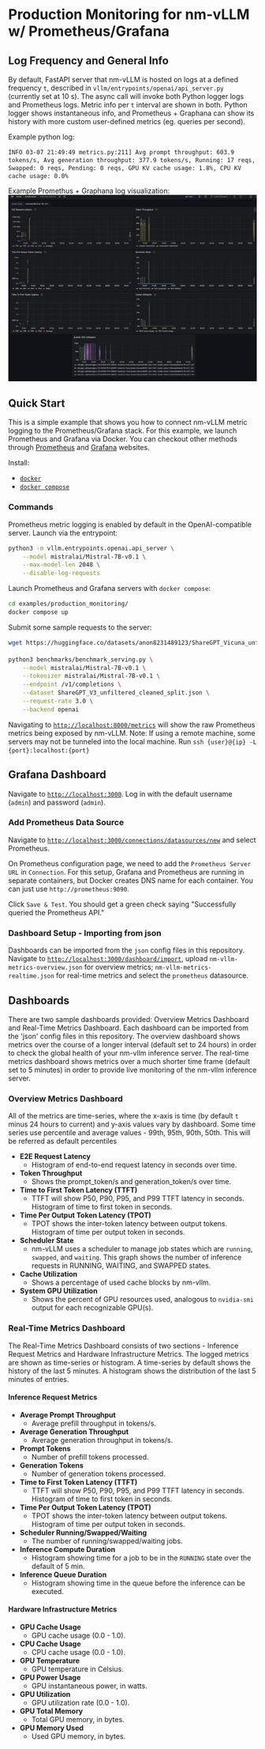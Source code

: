 # Production Monitoring for nm-vLLM w/ Prometheus/Grafana 

## Log Frequency and General Info
By default, FastAPI server that nm-vLLM is hosted on logs at a defined frequency `t`, described in `vllm/entrypoints/openai/api_server.py` (currently set at 10 s). The async call will invoke both Python logger logs and Prometheus logs. 
Metric info per `t` interval are shown in both. Python logger shows instantaneous info, and Prometheus + Graphana can show its history with more custom user-defined metrics (eg. queries per second). 

Example python log:
```
INFO 03-07 21:49:49 metrics.py:211] Avg prompt throughput: 603.9 tokens/s, Avg generation throughput: 377.9 tokens/s, Running: 17 reqs, Swapped: 0 reqs, Pending: 0 reqs, GPU KV cache usage: 1.8%, CPU KV cache usage: 0.0%
```

Example Promethus + Graphana log visualization:
![Grafana Dashboard Image](./assets/overview.png)


## Quick Start

This is a simple example that shows you how to connect nm-vLLM metric logging to the Prometheus/Grafana stack. For this example, we launch Prometheus and Grafana via Docker. You can checkout other methods through [Prometheus](https://prometheus.io/) and [Grafana](https://grafana.com/) websites. 

Install: 
- [`docker`](https://docs.docker.com/engine/install/)
- [`docker compose`](https://docs.docker.com/compose/install/linux/#install-using-the-repository)

### Commands

Prometheus metric logging is enabled by default in the OpenAI-compatible server. Launch via the entrypoint:
```bash
python3 -m vllm.entrypoints.openai.api_server \
    --model mistralai/Mistral-7B-v0.1 \
    --max-model-len 2048 \
    --disable-log-requests
```

Launch Prometheus and Grafana servers with `docker compose`:
```bash
cd examples/production_monitoring/
docker compose up
```

Submit some sample requests to the server:
```bash
wget https://huggingface.co/datasets/anon8231489123/ShareGPT_Vicuna_unfiltered/resolve/main/ShareGPT_V3_unfiltered_cleaned_split.json

python3 benchmarks/benchmark_serving.py \
    --model mistralai/Mistral-7B-v0.1 \
    --tokenizer mistralai/Mistral-7B-v0.1 \
    --endpoint /v1/completions \
    --dataset ShareGPT_V3_unfiltered_cleaned_split.json \
    --request-rate 3.0 \
    --backend openai

```

Navigating to [`http://localhost:8000/metrics`](http://localhost:8000/metrics) will show the raw Prometheus metrics being exposed by nm-vLLM.
Note: If using a remote machine, some servers may not be tunneled into the local machine. Run 
`ssh {user}@{ip} -L {port}:localhost:{port}`

## Grafana Dashboard

Navigate to [`http://localhost:3000`](http://localhost:3000). Log in with the default username (`admin`) and password (`admin`).

### Add Prometheus Data Source

Navigate to [`http://localhost:3000/connections/datasources/new`](http://localhost:3000/connections/datasources/new) and select Prometheus. 

On Prometheus configuration page, we need to add the `Prometheus Server URL` in `Connection`. For this setup, Grafana and Prometheus are running in separate containers, but Docker creates DNS name for each container. You can just use `http://prometheus:9090`.

Click `Save & Test`. You should get a green check saying "Successfully queried the Prometheus API."

### Dashboard Setup - Importing from json

Dashboards can be imported from the `json` config files in this repository. Navigate to [`http://localhost:3000/dashboard/import`](http://localhost:3000/dashboard/import), upload `nm-vllm-metrics-overview.json` for overview metrics; `nm-vllm-metrics-realtime.json` for real-time metrics and select the `prometheus` datasource. 

## Dashboards
There are two sample dashboards provided: Overview Metrics Dashboard and Real-Time Metrics Dashboard. Each dashboard can be imported from the 'json' config files in this repository. The overview dashboard shows metrics over the course of a longer interval (default set to 24 hours) in order to check the global health of your nm-vllm inference server. The real-time metrics dashboard shows metrics over a much shorter time frame (default set to 5 minutes) in order to provide live monitoring of the nm-vllm inference server. 

### Overview Metrics Dashboard
All of the metrics are time-series, where the x-axis is time (by default `t` minus 24 hours to current) and y-axis values vary by dashboard.
Some time series use percentile and average values - 99th, 95th, 90th, 50th. This will be referred as default percentiles
 
- **E2E Request Latency**
    * Histogram of end-to-end request latency in seconds over time.
- **Token Throughput**
    * Shows the prompt_token/s and generation_token/s over time.
- **Time to First Token Latency (TTFT)**
    * TTFT will show P50, P90, P95, and P99 TTFT latency in seconds. Histogram of time to first token in seconds.
- **Time Per Output Token Latency (TPOT)**
    * TPOT shows the inter-token latency between output tokens. Histogram of time per output token in seconds.
- **Scheduler State**
    * nm-vLLM uses a scheduler to manage job states which are `running`, `swapped`, and `waiting`. This graph shows the number of inference requests in RUNNING, WAITING, and SWAPPED states.
- **Cache Utilization**
    * Shows a percentage of used cache blocks by nm-vllm.
- **System GPU Utilization**
    * Shows the percent of GPU resources used, analogous to `nvidia-smi` output for each recognizable GPU(s).


### Real-Time Metrics Dashboard
The Real-Time Metrics Dashboard consists of two sections - Inference Request Metrics and Hardware Infrastructure Metrics. The logged metrics are shown as time-series or histogram. A time-series by default shows the history of the last 5 minutes. A histogram shows the distribution of the last 5 minutes of entries. 

#### Inference Request Metrics
- **Average Prompt Throughput**
    * Average prefill throughput in tokens/s.
- **Average Generation Throughput**
    * Average generation throughput in tokens/s.
- **Prompt Tokens**
    * Number of prefill tokens processed.
-  **Generation Tokens**
    * Number of generation tokens processed.
- **Time to First Token Latency (TTFT)**
    * TTFT will show P50, P90, P95, and P99 TTFT latency in seconds. Histogram of time to first token in seconds.
- **Time Per Output Token Latency (TPOT)**
    * TPOT shows the inter-token latency between output tokens. Histogram of time per output token in seconds.
- **Scheduler Running/Swapped/Waiting**
    * The number of running/swapped/waiting jobs.
- **Inference Compute Duration**
    * Histogram showing time for a job to be in the `RUNNING` state over the default of 5 min.
- **Inference Queue Duration**
    * Histogram showing time in the queue before the inference can be executed.

 #### Hardware Infrastructure Metrics
 - **GPU Cache Usage**
    * GPU cache usage (0.0 - 1.0).
 - **CPU Cache Usage**
    * CPU cache usage (0.0 - 1.0).
 - **GPU Temperature**
    * GPU temperature in Celsius.
 - **GPU Power Usage**
    * GPU instantaneous power, in watts.
 - **GPU Utilization**
    * 	GPU utilization rate (0.0 - 1.0). 
 - **GPU Total Memory**
    * Total GPU memory, in bytes.
 - **GPU Memory Used**
    * 	Used GPU memory, in bytes.

